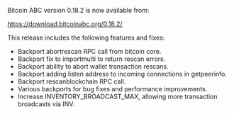 Bitcoin ABC version 0.18.2 is now available from:

  <https://download.bitcoinabc.org/0.18.2/>

This release includes the following features and fixes:
 - Backport abortrescan RPC call from bitcoin core.
 - Backport fix to importmulti to return rescan errors.
 - Backport ability to abort wallet transaction rescans.
 - Backport adding listen address to incoming connections in getpeerinfo.
 - Backport rescanblockchain RPC call.
 - Various backports for bug fixes and performance improvements.
 - Increase INVENTORY_BROADCAST_MAX, allowing more transaction broadcasts via INV.

